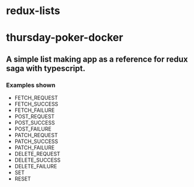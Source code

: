 # redux-lists
# thursday-poker-docker

## A simple list making app as a reference for redux saga with typescript.

### Examples shown

- FETCH_REQUEST
- FETCH_SUCCESS
- FETCH_FAILURE
- POST_REQUEST
- POST_SUCCESS
- POST_FAILURE
- PATCH_REQUEST
- PATCH_SUCCESS
- PATCH_FAILURE
- DELETE_REQUEST
- DELETE_SUCCESS
- DELETE_FAILURE
- SET
- RESET
